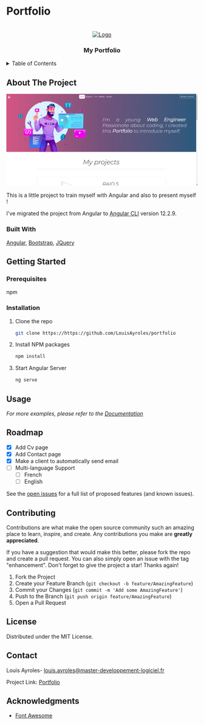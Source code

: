 # Portfolio


<!-- PROJECT LOGO -->
<br />
<div>
<div align="center">
  <a href="https://github.com/othneildrew/Best-README-Template">
    <img src="https://github.com/LouisAyroles/portfolio/blob/master/src/assets/logo.png" alt="Logo" width="80" height="80">
  </a>
  </div>

  <h3 align="center">My Portfolio</h3>

<!-- TABLE OF CONTENTS -->
<details>
  <summary>Table of Contents</summary>
  <ol>
    <li>
      <a href="#about-the-project">About The Project</a>
      <ul>
        <li><a href="#built-with">Built With</a></li>
      </ul>
    </li>
    <li>
      <a href="#getting-started">Getting Started</a>
      <ul>
        <li><a href="#prerequisites">Prerequisites</a></li>
        <li><a href="#installation">Installation</a></li>
      </ul>
    </li>
    <li><a href="#usage">Usage</a></li>
    <li><a href="#roadmap">Roadmap</a></li>
    <li><a href="#contributing">Contributing</a></li>
    <li><a href="#license">License</a></li>
    <li><a href="#contact">Contact</a></li>
    <li><a href="#acknowledgments">Acknowledgments</a></li>
  </ol>
</details>



<!-- ABOUT THE PROJECT -->
## About The Project

[![Product Name Screen Shot][product-screenshot]](https://louis-ayroles.herokuapp.com)


This is a little project to train myself with Angular and also to present myself !

I've migrated the project from Angular to [Angular CLI](https://github.com/angular/angular-cli) version 12.2.9.



### Built With


 [Angular](https://angular.io/), [Bootstrap](https://getbootstrap.com), [JQuery](https://jquery.com)




<!-- GETTING STARTED -->
## Getting Started


### Prerequisites

 npm
  


### Installation


1. Clone the repo
   ```sh
   git clone https://https://github.com/LouisAyroles/portfolio
   ```
2. Install NPM packages
   ```sh
   npm install
   ```
3. Start Angular Server
   ```sh
   ng serve
   ```




<!-- USAGE EXAMPLES -->
## Usage


_For more examples, please refer to the [Documentation](https://example.com)_



<!-- ROADMAP -->
## Roadmap

- [x] Add Cv page
- [x] Add Contact page
- [x] Make a client to automatically send email
- [ ] Multi-language Support
    - [ ] French
    - [ ] English

See the [open issues](https://github.com/LouisAyroles/portfolio/issues) for a full list of proposed features (and known issues).



<!-- CONTRIBUTING -->
## Contributing

Contributions are what make the open source community such an amazing place to learn, inspire, and create. Any contributions you make are **greatly appreciated**.

If you have a suggestion that would make this better, please fork the repo and create a pull request. You can also simply open an issue with the tag "enhancement".
Don't forget to give the project a star! Thanks again!

1. Fork the Project
2. Create your Feature Branch (`git checkout -b feature/AmazingFeature`)
3. Commit your Changes (`git commit -m 'Add some AmazingFeature'`)
4. Push to the Branch (`git push origin feature/AmazingFeature`)
5. Open a Pull Request


<!-- LICENSE -->
## License

Distributed under the MIT License.



<!-- CONTACT -->
## Contact

Louis Ayroles- louis.ayroles@master-developpement-logiciel.fr

Project Link: [Portfolio](https://louis-ayroles.herokuapp.com)



<!-- ACKNOWLEDGMENTS -->
## Acknowledgments


* [Font Awesome](https://fontawesome.com)



<!-- MARKDOWN LINKS & IMAGES -->
[linkedin-url]: https://www.linkedin.com/in/louis-ayroles-4123b9200/
[product-screenshot]: src/assets/screenHome.png
